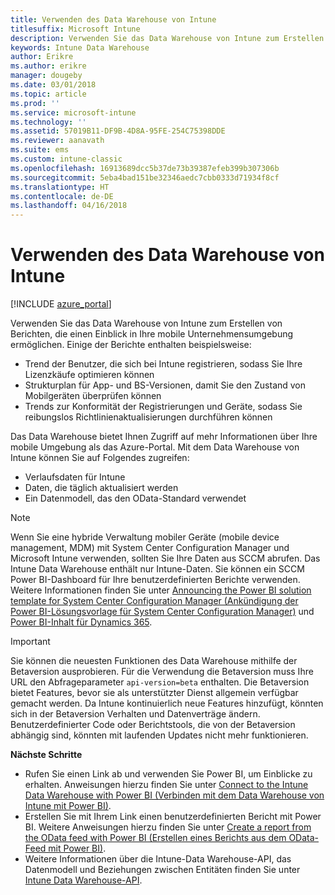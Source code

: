 ```yaml
---
title: Verwenden des Data Warehouse von Intune
titlesuffix: Microsoft Intune
description: Verwenden Sie das Data Warehouse von Intune zum Erstellen von Berichten, die einen Einblick in Ihre mobile Unternehmensumgebung ermöglichen.
keywords: Intune Data Warehouse
author: Erikre
ms.author: erikre
manager: dougeby
ms.date: 03/01/2018
ms.topic: article
ms.prod: ''
ms.service: microsoft-intune
ms.technology: ''
ms.assetid: 57019B11-DF9B-4D8A-95FE-254C75398DDE
ms.reviewer: aanavath
ms.suite: ems
ms.custom: intune-classic
ms.openlocfilehash: 16913689dcc5b37de73b39387efeb399b307306b
ms.sourcegitcommit: 5eba4bad151be32346aedc7cbb0333d71934f8cf
ms.translationtype: HT
ms.contentlocale: de-DE
ms.lasthandoff: 04/16/2018
---
```

# <a name="use-the-intune-data-warehouse"></a>Verwenden des Data Warehouse von Intune

[!INCLUDE [azure_portal](./includes/azure_portal.md)]

Verwenden Sie das Data Warehouse von Intune zum Erstellen von Berichten, die einen Einblick in Ihre mobile Unternehmensumgebung ermöglichen. Einige der Berichte enthalten beispielsweise:
-   Trend der Benutzer, die sich bei Intune registrieren, sodass Sie Ihre Lizenzkäufe optimieren können
-   Strukturplan für App- und BS-Versionen, damit Sie den Zustand von Mobilgeräten überprüfen können
-   Trends zur Konformität der Registrierungen und Geräte, sodass Sie reibungslos Richtlinienaktualisierungen durchführen können

Das Data Warehouse bietet Ihnen Zugriff auf mehr Informationen über Ihre mobile Umgebung als das Azure-Portal. Mit dem Data Warehouse von Intune können Sie auf Folgendes zugreifen:

  -  Verlaufsdaten für Intune
  -  Daten, die täglich aktualisiert werden
  -  Ein Datenmodell, das den OData-Standard verwendet

> [!Note]
> Wenn Sie eine hybride Verwaltung mobiler Geräte (mobile device management, MDM) mit System Center Configuration Manager und Microsoft Intune verwenden, sollten Sie Ihre Daten aus SCCM abrufen. Das Intune Data Warehouse enthält nur Intune-Daten. Sie können ein SCCM Power BI-Dashboard für Ihre benutzerdefinierten Berichte verwenden. Weitere Informationen finden Sie unter [Announcing the Power BI solution template for System Center Configuration Manager (Ankündigung der Power BI-Lösungsvorlage für System Center Configuration Manager)]( https://powerbi.microsoft.com/blog/sccm-solution-template) und [Power BI-Inhalt für Dynamics 365](https://docs.microsoft.com/dynamics365/unified-operations/dev-itpro/analytics/power-bi-home-page).


> [!Important]  
> Sie können die neuesten Funktionen des Data Warehouse mithilfe der Betaversion ausprobieren. Für die Verwendung die Betaversion muss Ihre URL den Abfrageparameter `api-version=beta` enthalten. Die Betaversion bietet Features, bevor sie als unterstützter Dienst allgemein verfügbar gemacht werden. Da Intune kontinuierlich neue Features hinzufügt, könnten sich in der Betaversion Verhalten und Datenverträge ändern. Benutzerdefinierter Code oder Berichtstools, die von der Betaversion abhängig sind, könnten mit laufenden Updates nicht mehr funktionieren.

**Nächste Schritte**

- Rufen Sie einen Link ab und verwenden Sie Power BI, um Einblicke zu erhalten. Anweisungen hierzu finden Sie unter [Connect to the Intune Data Warehouse with Power BI (Verbinden mit dem Data Warehouse von Intune mit Power BI)](reports-proc-get-a-link-powerbi.md).
- Erstellen Sie mit Ihrem Link einen benutzerdefinierten Bericht mit Power BI. Weitere Anweisungen hierzu finden Sie unter [Create a report from the OData feed with Power BI (Erstellen eines Berichts aus dem OData-Feed mit Power BI)](reports-proc-create-with-odata.md).
- Weitere Informationen über die Intune-Data Warehouse-API, das Datenmodell und Beziehungen zwischen Entitäten<!-- , and an example of creating a custom client to retrieve data,--> finden Sie unter [Intune Data Warehouse-API](reports-nav-intune-data-warehouse.md).